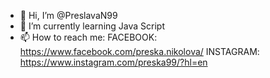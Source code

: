 - 👋 Hi, I’m @PreslavaN99
- 🌱 I’m currently learning Java Script
- 📫 How to reach me: FACEBOOK: https://www.facebook.com/preska.nikolova/ INSTAGRAM: https://www.instagram.com/preska99/?hl=en

<!---
PreslavaN99/PreslavaN99 is a ✨ special ✨ repository because its `README.md` (this file) appears on your GitHub profile.
You can click the Preview link to take a look at your changes.
--->
